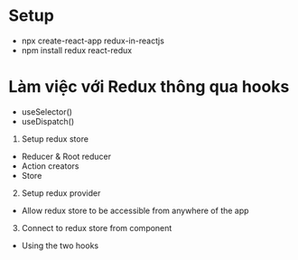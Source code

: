 
# Setup 
- npx create-react-app redux-in-reactjs
- npm install redux react-redux

# Làm việc với Redux thông qua hooks

- useSelector()
- useDispatch()

1. Setup redux store

- Reducer & Root reducer
- Action creators
- Store

2. Setup redux provider

- Allow redux store to be accessible from anywhere of the app

3. Connect to redux store from component

- Using the two hooks 